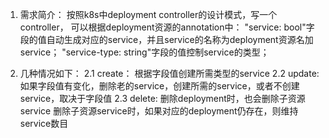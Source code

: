 1. 需求简介：
  按照k8s中deployment controller的设计模式，写一个controller，
  可以根据deployment资源的annotation中：
  "service: bool"字段的值自动生成对应的service，并且service的名称为deployment资源名加service；
  "service-type: string"字段的值控制service的类型；

2. 几种情况如下：
  2.1 create：
    根据字段值创建所需类型的service
  2.2 update:
    如果字段值有变化，删除老的service，创建所需的service，或者不创建service，取决于字段值
  2.3 delete:
    删除deployment时，也会删除子资源service
    删除子资源service时，如果对应的deployment仍存在，则维持service数目
